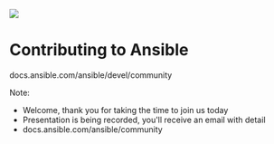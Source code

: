 <!-- .slide: data-state="cover" -->

![](images/ansible-wordmark-white.svg)
<!-- .element: width="260" -->

<!-- .element: class="ans-logo" -->

# Contributing to Ansible

docs.ansible.com/ansible/devel/community

Note:
* Welcome, thank you for taking the time to join us today
* Presentation is being recorded, you'll receive an email with detail
* docs.ansible.com/ansible/community
